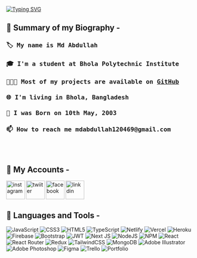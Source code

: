 <!-- Typing SVG -->
<p align="left">
    <a href="https://git.io/typing-svg">
        <img
            src="https://readme-typing-svg.herokuapp.com?size=24&width=600&lines=Welcome+To+My+Github+Profile..."
            alt="Typing SVG"
        />
    </a>
</p>

<h2 align="left">📝 Summary of my Biography -</h2>
<div align="left" >
<samp>
<h3>🏷️ My name is <b>Md Abdullah</b></h3>
<h3>🎓 I'm a student at Bhola Polytechnic Institute </h3>
<h3>👨🏻‍💻 Most of my projects are available on <a href="https://github.com/Mdabdullah3?tab=repositories">GitHub</a></h3>
<h3>🌐 I'm living in Bhola, Bangladesh </h3>
<h3>🎂 I was Born on 10th May, 2003 </h3>
<h3> 📫 How to reach me  mdabdullah120469@gmail.com
 </h3>
</samp>
</div>
</br>
</br>
<h2 align="left">🔗 My Accounts -</h2>
<p align="left">
      <a href="https://www.instagram.com/abi_abdullah4/">
        <img align="left" alt="instagram" width="50" src="https://user-images.githubusercontent.com/83751182/158367539-0e78f8d1-882e-4f0b-aa5d-3d6b33aba72b.png">     
    </a>  
    <a href="https://twitter.com/">
        <img align="left" alt="twiiter" width="50" src="https://raw.githubusercontent.com/rahuldkjain/github-profile-readme-generator/master/src/images/icons/Social/twitter.svg">     
    </a> 
    <a href="https://www.facebook.com/profile.php?id=100039216726900">
        <img align="left" alt="facebook" width="50" src="https://raw.githubusercontent.com/rahuldkjain/github-profile-readme-generator/master/src/images/icons/Social/facebook.svg">     
    </a>
    <a href="https://www.linkedin.com/in/md-abdullah-848267218/">
        <img align="left" alt="linkdin" width="50" src="https://user-images.githubusercontent.com/83751182/158367724-a158c595-576a-4e5c-b6aa-c8d69defc616.png">   
    </a>
</p>
</br>
</br>
</br>

<h2 align="left">🔨 Languages and Tools -</h2>

![JavaScript](https://img.shields.io/badge/javascript-%23323330.svg?style=for-the-badge&logo=javascript&logoColor=%23F7DF1E) ![CSS3](https://img.shields.io/badge/css3-%231572B6.svg?style=for-the-badge&logo=css3&logoColor=white) ![HTML5](https://img.shields.io/badge/html5-%23E34F26.svg?style=for-the-badge&logo=html5&logoColor=white) ![TypeScript](https://img.shields.io/badge/typescript-%23007ACC.svg?style=for-the-badge&logo=typescript&logoColor=white) ![Netlify](https://img.shields.io/badge/netlify-%23000000.svg?style=for-the-badge&logo=netlify&logoColor=#00C7B7) ![Vercel](https://img.shields.io/badge/vercel-%23000000.svg?style=for-the-badge&logo=vercel&logoColor=white) ![Heroku](https://img.shields.io/badge/heroku-%23430098.svg?style=for-the-badge&logo=heroku&logoColor=white) ![Firebase](https://img.shields.io/badge/firebase-%23039BE5.svg?style=for-the-badge&logo=firebase) ![Bootstrap](https://img.shields.io/badge/bootstrap-%23563D7C.svg?style=for-the-badge&logo=bootstrap&logoColor=white) ![JWT](https://img.shields.io/badge/JWT-black?style=for-the-badge&logo=JSON%20web%20tokens) ![Next JS](https://img.shields.io/badge/Next-black?style=for-the-badge&logo=next.js&logoColor=white) ![NodeJS](https://img.shields.io/badge/node.js-6DA55F?style=for-the-badge&logo=node.js&logoColor=white) ![NPM](https://img.shields.io/badge/NPM-%23000000.svg?style=for-the-badge&logo=npm&logoColor=white) ![React](https://img.shields.io/badge/react-%2320232a.svg?style=for-the-badge&logo=react&logoColor=%2361DAFB) ![React Router](https://img.shields.io/badge/React_Router-CA4245?style=for-the-badge&logo=react-router&logoColor=white) ![Redux](https://img.shields.io/badge/redux-%23593d88.svg?style=for-the-badge&logo=redux&logoColor=white) ![TailwindCSS](https://img.shields.io/badge/tailwindcss-%2338B2AC.svg?style=for-the-badge&logo=tailwind-css&logoColor=white) ![MongoDB](https://img.shields.io/badge/MongoDB-%234ea94b.svg?style=for-the-badge&logo=mongodb&logoColor=white) ![Adobe Illustrator](https://img.shields.io/badge/adobeillustrator-%23FF9A00.svg?style=for-the-badge&logo=adobeillustrator&logoColor=white) ![Adobe Photoshop](https://img.shields.io/badge/adobephotoshop-%2331A8FF.svg?style=for-the-badge&logo=adobephotoshop&logoColor=white) ![Figma](https://img.shields.io/badge/figma-%23F24E1E.svg?style=for-the-badge&logo=figma&logoColor=white) ![Trello](https://img.shields.io/badge/Trello-%23026AA7.svg?style=for-the-badge&logo=Trello&logoColor=white) ![Portfolio](https://img.shields.io/badge/Portfolio-%23000000.svg?style=for-the-badge&logo=firefox&logoColor=#FF7139)

</br>


